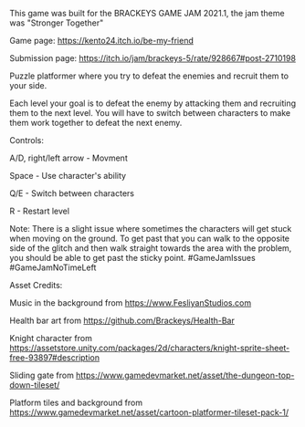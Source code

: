This game was built for the BRACKEYS GAME JAM 2021.1, the jam theme was "Stronger Together"

Game page: https://kento24.itch.io/be-my-friend

Submission page: https://itch.io/jam/brackeys-5/rate/928667#post-2710198

Puzzle platformer where you try to defeat the enemies and recruit them to your side.

Each level your goal is to defeat the enemy by attacking them and recruiting them to the next level. You will have to switch between characters to make them work together to defeat the next enemy.


Controls:

A/D, right/left arrow -  Movment

Space - Use character's ability

Q/E - Switch between characters

R - Restart level


Note: There is a slight issue where sometimes the characters will get stuck when moving on the ground. To get past that you can walk to the opposite side of the glitch and then walk straight towards the area with the problem, you should be able to get past the sticky point. #GameJamIssues #GameJamNoTimeLeft


Asset Credits:

Music in the background from https://www.FesliyanStudios.com

Health bar art from https://github.com/Brackeys/Health-Bar

Knight character from https://assetstore.unity.com/packages/2d/characters/knight-sprite-sheet-free-93897#description

Sliding gate from https://www.gamedevmarket.net/asset/the-dungeon-top-down-tileset/

Platform tiles and background from https://www.gamedevmarket.net/asset/cartoon-platformer-tileset-pack-1/
